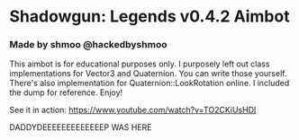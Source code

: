 # Shadowgun: Legends v0.4.2 Aimbot

### Made by shmoo @hackedbyshmoo

This aimbot is for educational purposes only. I purposely left out class implementations for Vector3 and Quaternion. You can write those yourself. There's also implementation for Quaternion::LookRotation online.
I included the dump for reference. Enjoy!

See it in action:
https://www.youtube.com/watch?v=TO2CKiUsHDI

DADDYDEEEEEEEEEEEEEP WAS HERE
